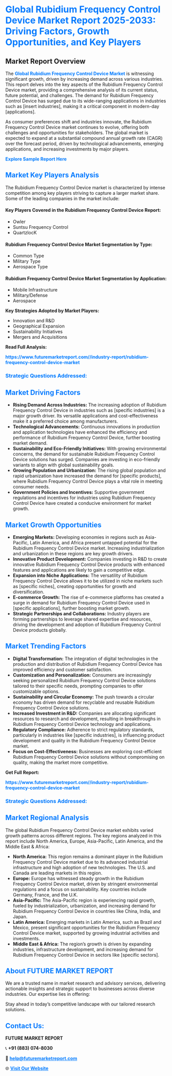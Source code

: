 <h1 style="color: #007BFF;">Global Rubidium Frequency Control Device Market Report 2025-2033: Driving Factors, Growth Opportunities, and Key Players</h1>

<section id="overview">
<h2>Market Report Overview</h2>
<p>The <a href="https://www.futuremarketreport.com//industry-report/rubidium-frequency-control-device-market" style="color: #007BFF; text-decoration: none;"><strong>Global Rubidium Frequency Control Device Market</strong></a> is witnessing significant growth, driven by increasing demand across various industries. This report delves into the key aspects of the Rubidium Frequency Control Device market, providing a comprehensive analysis of its current status, future potential, and challenges. The demand for Rubidium Frequency Control Device has surged due to its wide-ranging applications in industries such as [insert industries], making it a critical component in modern-day [applications].</p>
<p>As consumer preferences shift and industries innovate, the Rubidium Frequency Control Device market continues to evolve, offering both challenges and opportunities for stakeholders. The global market is expected to expand at a substantial compound annual growth rate (CAGR) over the forecast period, driven by technological advancements, emerging applications, and increasing investments by major players.</p>
</section>

<section id="overview">
<p><a href="https://www.futuremarketreport.com//request-sample/reportId=81552" style="color: #007BFF; text-decoration: none;"><strong>Explore Sample Report Here</strong></a></p>
</section>

<section id="key-players">
<h2 style="color: #007BFF;">Market Key Players Analysis</h2>
<p>The Rubidium Frequency Control Device market is characterized by intense competition among key players striving to capture a larger market share. Some of the leading companies in the market include:</p>
<h4>Key Players Covered in the Rubidium Frequency Control Device Report:</h4>
<ul><li>Owler</li><li>Suntsu Frequency Control</li><li>QuartzlocK</li></ul>
<h4>Rubidium Frequency Control Device Market Segmentation by Type:</h4>
<ul><li>Common Type</li><li>Military Type</li><li>Aerospace Type</li></ul>

<h4>Rubidium Frequency Control Device Market Segmentation by Application:</h4>
<ul><li>Mobile Infrastructure</li><li>Military/Defense</li><li>Aerospace</li></ul>
<p><strong>Key Strategies Adopted by Market Players:</strong></p>
<ul>
<li>Innovation and R&D</li>
<li>Geographical Expansion</li>
<li>Sustainability Initiatives</li>
<li>Mergers and Acquisitions</li>
</ul>
</section>

<section>
<p><strong>Read Full Analysis: </strong></p><a href="https://www.futuremarketreport.com//industry-report/rubidium-frequency-control-device-market" style="color: #007BFF; text-decoration: none;"><strong>https://www.futuremarketreport.com//industry-report/rubidium-frequency-control-device-market</strong></a>
<h3 style="color: #007BFF;">Strategic Questions Addressed:</h3>
</section>

<section id="driving-factors">
<h2 style="color: #007BFF;">Market Driving Factors</h2>
<ul>
<li><strong>Rising Demand Across Industries:</strong> The increasing adoption of Rubidium Frequency Control Device in industries such as [specific industries] is a major growth driver. Its versatile applications and cost-effectiveness make it a preferred choice among manufacturers.</li>
<li><strong>Technological Advancements:</strong> Continuous innovations in production and application technologies have enhanced the efficiency and performance of Rubidium Frequency Control Device, further boosting market demand.</li>
<li><strong>Sustainability and Eco-Friendly Initiatives:</strong> With growing environmental concerns, the demand for sustainable Rubidium Frequency Control Device solutions has surged. Companies are investing in eco-friendly variants to align with global sustainability goals.</li>
<li><strong>Growing Population and Urbanization:</strong> The rising global population and rapid urbanization have increased the demand for [specific products], where Rubidium Frequency Control Device plays a vital role in meeting consumer needs.</li>
<li><strong>Government Policies and Incentives:</strong> Supportive government regulations and incentives for industries using Rubidium Frequency Control Device have created a conducive environment for market growth.</li>
</ul>
</section>

<section id="growth-opportunities">
<h2 style="color: #007BFF;">Market Growth Opportunities</h2>
<ul>
<li><strong>Emerging Markets:</strong> Developing economies in regions such as Asia-Pacific, Latin America, and Africa present untapped potential for the Rubidium Frequency Control Device market. Increasing industrialization and urbanization in these regions are key growth drivers.</li>
<li><strong>Innovative Product Development:</strong> Companies investing in R&D to create innovative Rubidium Frequency Control Device products with enhanced features and applications are likely to gain a competitive edge.</li>
<li><strong>Expansion into Niche Applications:</strong> The versatility of Rubidium Frequency Control Device allows it to be utilized in niche markets such as [specific niches], creating opportunities for growth and diversification.</li>
<li><strong>E-commerce Growth:</strong> The rise of e-commerce platforms has created a surge in demand for Rubidium Frequency Control Device used in [specific applications], further boosting market growth.</li>
<li><strong>Strategic Partnerships and Collaborations:</strong> Industry players are forming partnerships to leverage shared expertise and resources, driving the development and adoption of Rubidium Frequency Control Device products globally.</li>
</ul>
</section>

<section id="trending-factors">
<h2 style="color: #007BFF;">Market Trending Factors</h2>
<ul>
<li><strong>Digital Transformation:</strong> The integration of digital technologies in the production and distribution of Rubidium Frequency Control Device has improved efficiency and customer satisfaction.</li>
<li><strong>Customization and Personalization:</strong> Consumers are increasingly seeking personalized Rubidium Frequency Control Device solutions tailored to their specific needs, prompting companies to offer customizable options.</li>
<li><strong>Sustainability and Circular Economy:</strong> The push towards a circular economy has driven demand for recyclable and reusable Rubidium Frequency Control Device solutions.</li>
<li><strong>Increased Investment in R&D:</strong> Companies are allocating significant resources to research and development, resulting in breakthroughs in Rubidium Frequency Control Device technology and applications.</li>
<li><strong>Regulatory Compliance:</strong> Adherence to strict regulatory standards, particularly in industries like [specific industries], is influencing product development and quality in the Rubidium Frequency Control Device market.</li>
<li><strong>Focus on Cost-Effectiveness:</strong> Businesses are exploring cost-efficient Rubidium Frequency Control Device solutions without compromising on quality, making the market more competitive.</li>
</ul>
</section>

<section>
<p><strong>Get Full Report: </strong></p><a href="https://www.futuremarketreport.com//industry-report/rubidium-frequency-control-device-market" style="color: #007BFF; text-decoration: none;"><strong>https://www.futuremarketreport.com//industry-report/rubidium-frequency-control-device-market</strong></a>
<h3 style="color: #007BFF;">Strategic Questions Addressed:</h3>
</section>


<section id="regional-analysis">
<h2 style="color: #007BFF;">Market Regional Analysis</h2>
<p>The global Rubidium Frequency Control Device market exhibits varied growth patterns across different regions. The key regions analyzed in this report include North America, Europe, Asia-Pacific, Latin America, and the Middle East & Africa:</p>
<ul>
<li><strong>North America:</strong> This region remains a dominant player in the Rubidium Frequency Control Device market due to its advanced industrial infrastructure and high adoption of new technologies. The U.S. and Canada are leading markets in this region.</li>
<li><strong>Europe:</strong> Europe has witnessed steady growth in the Rubidium Frequency Control Device market, driven by stringent environmental regulations and a focus on sustainability. Key countries include Germany, France, and the U.K.</li>
<li><strong>Asia-Pacific:</strong> The Asia-Pacific region is experiencing rapid growth, fueled by industrialization, urbanization, and increasing demand for Rubidium Frequency Control Device in countries like China, India, and Japan.</li>
<li><strong>Latin America:</strong> Emerging markets in Latin America, such as Brazil and Mexico, present significant opportunities for the Rubidium Frequency Control Device market, supported by growing industrial activities and investments.</li>
<li><strong>Middle East & Africa:</strong> The region’s growth is driven by expanding industries, infrastructure development, and increasing demand for Rubidium Frequency Control Device in sectors like [specific sectors].</li>
</ul>
</section>

<footer>
<h2 style="color: #007BFF;">About FUTURE MARKET REPORT</h2>
<p>We are a trusted name in market research and advisory services, delivering actionable insights and strategic support to businesses across diverse industries. Our expertise lies in offering:</p>

<p>Stay ahead in today’s competitive landscape with our tailored research solutions.</p>

<h2 style="color: #007BFF;">Contact Us:</h2>
<p><strong>FUTURE MARKET REPORT</strong></p>
<p>📞 <strong>+91 (883) 074-8030</strong></p>
<p>📧 <strong><a href="mailto:help@futuremarketreport.com" style="color: #007BFF;">help@futuremarketreport.com</a></strong></p>
<p>🌐 <strong><a href="https://www.futuremarketreport.com/" style="color: #007BFF;">Visit Our Website</a></strong></p>
</footer>